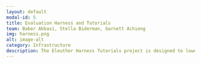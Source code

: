 ```yaml
---
layout: default
modal-id: 5
title: Evaluation Harness and Tutorials
team: Baber Abbasi, Stella Biderman, Garnett Achieng
img: harness.png
alt: image-alt
category: Infrastructure
description: The Eleuther Harness Tutorials project is designed to lower the barrier to entry for using the LM Evaluation Harness, making it easier for researchers and practitioners to onboard, evaluate, and compare the performance of language models. While many benchmark datasets exist, they are often underutilized due to implementation complexity and a lack of accessible guidance. Our goal is to change that—by providing clear, practical tutorials, we aim to democratize model evaluation, promote reproducibility, and ensure that rigorous, transparent benchmarking becomes standard practice across the AI community.
---
```


